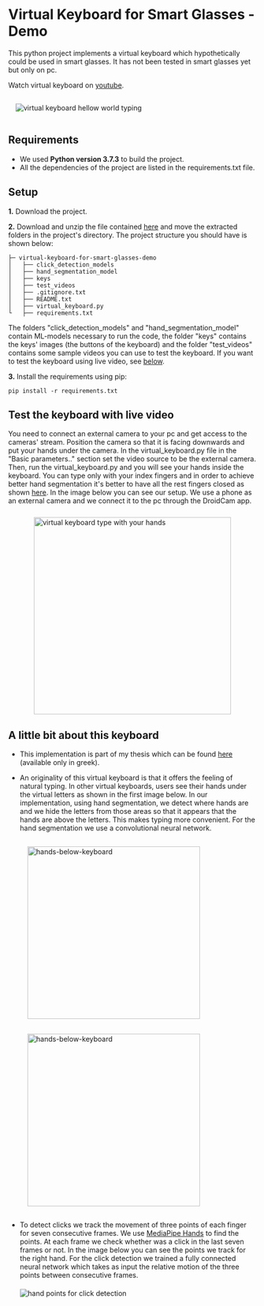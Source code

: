 
# Virtual Keyboard for Smart Glasses - Demo

This python project implements a virtual keyboard which hypothetically could be used in smart glasses. It has not been tested in smart glasses yet but only on pc.

Watch virtual keyboard on <a href="https://youtu.be/81pK924fW3g" target="_blank">youtube</a>.

<img style="margin: 15px;" src="https://i.imgur.com/7iw7M0o.jpg" alt="virtual keyboard hellow world typing" title="Hello world virtual keyboard">

## Requirements

 - We used **Python version 3.7.3** to build the project.
 - All the dependencies of the project are listed in the requirements.txt file.


## Setup

**1\.** Download the project.

**2\.** Download and unzip the file contained [here](https://drive.google.com/drive/folders/1Qor3ywnjTYXUx-6Ppc3t1OX0DuZOQdHg?usp=sharing) and move the extracted folders in the project's directory. The project structure you should have is shown below:   
    
    ├─ virtual-keyboard-for-smart-glasses-demo
    │   ├── click_detection_models
    │   ├── hand_segmentation_model
    │   ├── keys
    │   ├── test_videos
    │   ├── .gitignore.txt
    │   ├── README.txt
    │   ├── virtual_keyboard.py
    └   ├── requirements.txt
    
The folders "click_detection_models" and "hand_segmentation_model" contain ML-models necessary to run the code, the folder "keys" contains the keys' images (the buttons of the keyboard) and the folder "test_videos" contains some sample videos you can use to test the keyboard. If you want to test the keyboard using live video, see [below](#test-the-keyboard-with-live-video).

**3\.** Install the requirements using pip:
```shell
pip install -r requirements.txt 
```


## Test the keyboard with live video

You need to connect an external camera to your pc and get access to the cameras' stream. Position the camera so that it is facing downwards and put your hands under the camera. In the virtual_keyboard.py file in the "Basic parameters.." section set the video source to be the external camera. Then, run the virtual_keyboard.py and you will see your hands inside the keyboard. You can type only with your index fingers and in order to achieve better hand segmentation it's better to have all the rest fingers closed as shown [here](#virtual-keyboard-for-smart-glasses---demo). In the image below you can see our setup. We use a phone as an external camera and we connect it to the pc through the DroidCam app.

<img style="display:block; margin:0 auto; margin-top: 25px;" src="https://i.imgur.com/Hyrs9Ni.jpg" alt="virtual keyboard type with your hands" width="400" title="virtual keyboard type with your hands">


## A little bit about this keyboard

 - This implementation is part of my thesis which can be found <a href="http://ikee.lib.auth.gr/record/342948/files/Poulios%20Ilias.pdf" target="_blank">here</a> (available only in greek).

 - An originality of this virtual keyboard is that it offers the feeling of natural typing. In other virtual keyboards, users see their hands under the virtual letters as shown in the first image below. In our implementation, using hand segmentation, we detect where hands are and we hide the letters from those areas so that it appears that the hands are above the letters. This makes typing more convenient. For the hand segmentation we use a convolutional neural network.
 
    <img style="float: left; margin: 15px;" src="https://i.imgur.com/SzoTz03.jpg" alt="hands-below-keyboard" width="350" title="Hands below keyboard's letters">
    <img style=" margin: 15px;" src="https://i.imgur.com/s5ayMkD.jpg" alt="hands-below-keyboard" width="350" title="Hands above keyboard's letters">

 - To detect clicks we track the movement of three points of each finger for seven consecutive frames. We use <a href="https://developers.google.com/mediapipe/solutions/vision/hand_landmarker" target="_blank">MediaPipe Hands</a> to find the points. At each frame we check whether was a click in the last seven frames or not. In the image below you can see the points we track for the right hand. For the click detection we trained a fully connected neural network which takes as input the relative motion of the three points between consecutive frames.  
  
    <img style="display:block; margin: 0 auto; margin-top:20px;" src="https://i.imgur.com/5tPopdd.jpg" alt="hand points for click detection"  title="right hand points for click detection">


